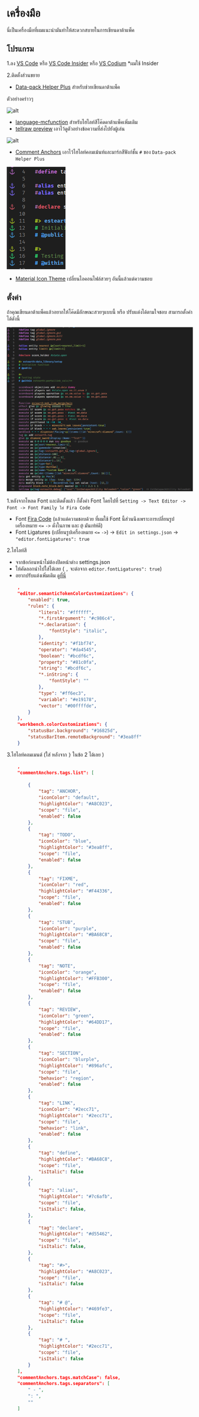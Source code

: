 # เครื่องมือ

นี่เป็นเครื่องมือที่ผมแนะนำมันทำให้สะดวกสบายในการเขียนดาต้าแพ็ค
## โปรแกรม

1.ลง [VS Code](https://code.visualstudio.com/) หรือ [VS Code Insider](https://code.visualstudio.com/insiders/) หรือ [VS Codium](https://vscodium.com/) *ผมใช้ Insider

2.ติดตั้งส่วนขยาย
- [Data-pack Helper Plus](https://marketplace.visualstudio.com/items?itemName=SPGoding.datapack-language-server) สำหรับช่วยเขียนดาต้าแพ็ค

ตัวอย่างคร่าวๆ

![alt](https://raw.githubusercontent.com/SPGoding/vscode-datapack-helper-plus/master/img/simple-completions.gif)

- [language-mcfunction](https://marketplace.visualstudio.com/items?itemName=arcensoth.language-mcfunction) สำหรับไฮไลท์สีโค๊ดดาต้าแพ็คเพิ่มเติม
- [tellraw preview](https://marketplace.visualstudio.com/items?itemName=actuallyboomber.tellraw-preview) เอาไว้ดูตัวอย่างข้อความที่ส่งไปยังผู้เล่น

![alt](https://i.imgur.com/9Q64XoT.png)

- [Comment Anchors](https://marketplace.visualstudio.com/items?itemName=ExodiusStudios.comment-anchors) เอาไว้ไฮไลท์คอมเม้นท์และมาร์กสีฟังก์ชั้น `#` ของ `Data-pack Helper Plus`

![](./program/comment.png)

- [Material Icon Theme](https://marketplace.visualstudio.com/items?itemName=PKief.material-icon-theme) เปลี่ยนไอคอนไฟล์สวยๆ อันนี้แล้วแต่ความชอบ

## ตั้งค่า

ถ้าคุณเขียนดาต้าแพ็คแล้วอยากให้โค๊ดมีลักษณะสวยๆแบบนี้ หรือ ปรับแต่งได้ตามใจชอบ สามารถตั้งค่าได้ดังนี้

![](./program/window.png)

1.หลังจากโหลด Font และติดตั้งแล้ว ก็ตั้งค่า Font โดยไปที่ `Setting -> Text Editor -> Font -> Font Family ใส่ Fira Code`
- Font [Fira Code](https://github.com/tonsky/FiraCode) (แล้วแต่ความชอบด้วย ที่ผมใช้ Font นี้ส่วนนึงเพราะการเปลี่ยนรูปเครื่องหมาย `<=` `->` ดั่งในภาพ และ `@` มันเท่ห์ดี)
- Font Ligatures (เปลี่ยนรูปเครื่องหมาย `<=` `->`) -> `Edit in settings.json` -> `"editor.fontLigatures": true`

2.ไฮไลท์สี 
- จากข้อก่อนหน้าไม่ต้องปิดหน้าต่าง settings.json
- ให้คัดลอกนำไปใส่ได้เลย ( `,` จะต่อจาก `editor.fontLigatures": true`)
- อยากปรับแต่งเพิ่มเติม [ดูที่นี่](https://github.com/SPGoding/datapack-language-server/wiki/Semantic-Tokens)
```json
    ,
    "editor.semanticTokenColorCustomizations": {
        "enabled": true,
        "rules": {            
            "literal": "#ffffff",
            "*.firstArgument": "#c986c4",
            "*.declaration": {
                "fontStyle": "italic",
            },
            "identity": "#f1bf74",
            "operator": "#da4545",
            "boolean": "#bcdf6c",
            "property": "#81c0fa",
            "string": "#bcdf6c",
            "*.inString": {
                "fontStyle": ""
            },
            "type": "#ff6ec3",
            "variable": "#e19178",
            "vector": "#00ffffde",
        }
    },
    "workbench.colorCustomizations": {
        "statusBar.background": "#16825d",
        "statusBarItem.remoteBackground": "#3ea8ff"
    }
```
3.ไฮไลท์คอมเมนต์ (ใส่ หลังจาก `}` ในข้อ 2 ได้เลย )
```json
    ,
    "commentAnchors.tags.list": [   

        {
            "tag": "ANCHOR",
            "iconColor": "default",
            "highlightColor": "#A8C023",
            "scope": "file",
            "enabled": false
        },
        {
            "tag": "TODO",
            "iconColor": "blue",
            "highlightColor": "#3ea8ff",
            "scope": "file",
            "enabled": false
        },
        {
            "tag": "FIXME",
            "iconColor": "red",
            "highlightColor": "#F44336",
            "scope": "file",
            "enabled": false
        },
        {
            "tag": "STUB",
            "iconColor": "purple",
            "highlightColor": "#BA68C8",
            "scope": "file",
            "enabled": false
        },
        {
            "tag": "NOTE",
            "iconColor": "orange",
            "highlightColor": "#FFB300",
            "scope": "file",
            "enabled": false
        },
        {
            "tag": "REVIEW",
            "iconColor": "green",
            "highlightColor": "#64DD17",
            "scope": "file",
            "enabled": false
        },
        {
            "tag": "SECTION",
            "iconColor": "blurple",
            "highlightColor": "#896afc",
            "scope": "file",
            "behavior": "region",
            "enabled": false
        },
        {
            "tag": "LINK",
            "iconColor": "#2ecc71",
            "highlightColor": "#2ecc71",
            "scope": "file",
            "behavior": "link",
            "enabled": false
        },
        {
            "tag": "define",
            "highlightColor": "#BA68C8",
            "scope": "file",
            "isItalic": false
        },        
        {
            "tag": "alias",
            "highlightColor": "#7c6afb",
            "scope": "file",
            "isItalic": false,
        },
        {
            "tag": "declare",
            "highlightColor": "#d55462",
            "scope": "file",
            "isItalic": false,
        },
        {
            "tag": "#>",
            "highlightColor": "#A8C023",           
            "scope": "file",
            "isItalic": false
        },
        {
            "tag": "# @",
            "highlightColor": "#469fe3",
            "scope": "file",
            "isItalic": false
        },
        {
            "tag": "# ",
            "highlightColor": "#2ecc71",
            "scope": "file",
            "isItalic": false
        }
    ],
    "commentAnchors.tags.matchCase": false,
    "commentAnchors.tags.separators": [
        " - ",
        ": ",
        ""
    ]
```